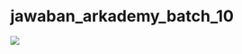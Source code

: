 # jawaban_arkademy_batch_10
<img src="https://user-images.githubusercontent.com/50267723/57179882-c7cc3a00-6e50-11e9-9e2d-fb5df40dd9da.png">
